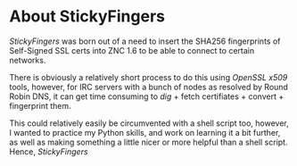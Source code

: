 # About StickyFingers
*StickyFingers* was born out of a need to insert the SHA256 fingerprints of Self-Signed SSL certs into ZNC 1.6 to be able to connect to certain networks.

There is obviously a relatively short process to do this using *OpenSSL x509* tools, however, for IRC servers with a bunch of nodes as resolved by Round Robin DNS, it can get time consuming to *dig* + fetch certifiates + convert + fingerprint them.

This could relatively easily be circumvented with a shell script too, however, I wanted to practice my Python skills, and work on learning it a bit further, as well as making something a little nicer or more helpful than a shell script. Hence, *StickyFingers*
